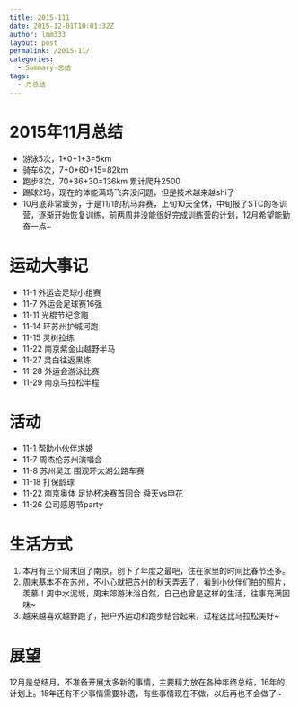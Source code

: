 ```yaml
---
title: 2015-111
date: 2015-12-01T10:01:32Z
author: lmm333
layout: post
permalink: /2015-11/
categories:
  - Summary-总结
tags:
  - 月总结
---
```


# 2015年11月总结

- 游泳5次，1+0+1+3=5km
- 骑车6次，7+0+60+15=82km
- 跑步8次，70+36+30=136km 累计爬升2500
- 踢球2场，现在的体能满场飞奔没问题，但是技术越来越shi了
- 10月底非常疲劳，于是11/1的杭马弃赛，上旬10天全休，中旬报了STC的冬训营，逐渐开始恢复训练，前两周并没能很好完成训练营的计划，12月希望能勤奋一点~

# 运动大事记

- 11-1 外运会足球小组赛
- 11-7 外运会足球赛16强
- 11-11 光棍节纪念跑
- 11-14 环苏州护城河跑
- 11-15 灵树拉练
- 11-22 南京紫金山越野半马
- 11-27 灵白往返黑练
- 11-28 外运会游泳比赛
- 11-29 南京马拉松半程

# 活动

- 11-1 帮助小伙伴求婚
- 11-7 周杰伦苏州演唱会
- 11-8 苏州吴江 围观环太湖公路车赛
- 11-18 打保龄球
- 11-22 南京奥体 足协杯决赛首回合 舜天vs申花
- 11-26 公司感恩节party

# 生活方式

1. 本月有三个周末回了南京，创下了年度之最吧，住在家里的时间比春节还多。
2. 周末基本不在苏州，不小心就把苏州的秋天弄丢了，看到小伙伴们拍的照片，羡慕！周中水泥城，周末郊游沐浴自然，自己也曾是这样的生活，往事充满回味~
3. 越来越喜欢越野跑了，把户外运动和跑步结合起来，过程远比马拉松美好~

# 展望

12月是总结月，不准备开展太多新的事情，主要精力放在各种年终总结，16年的计划上。15年还有不少事情需要补遗，有些事情现在不做，以后再也不会做了~
